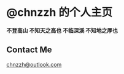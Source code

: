 # @chnzzh 的个人主页


**不登高山 不知天之高也 不临深溪 不知地之厚也**


## Contact Me

[chnzzh@outlook.com](mailto:chnzzh@outlook.com)

<script src="http://code.jquery.com/jquery-1.4.2.min.js"></script> <script> var x = document.getElementsByClassName("site-footer-credits"); setTimeout(() => { x[0].remove(); }, 10); </script>
